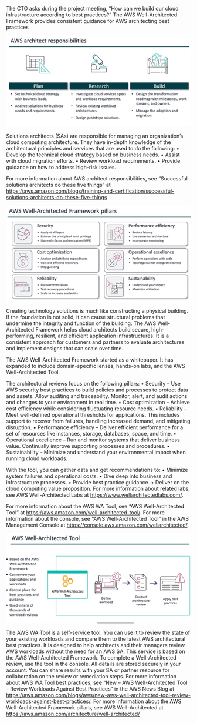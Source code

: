 
The CTO asks during the project meeting, “How can we build our cloud infrastructure according to best practices?”
The AWS Well-Architected Framework provides consistent guidance for AWS architecting best practices

![](image/Pasted%20image%2020231002092654.png)

Solutions architects (SAs) are responsible for managing an organization’s cloud computing architecture. They have in-depth knowledge of the architectural principles and services that are used to do the following:
• Develop the technical cloud strategy based on business needs. 
• Assist with cloud migration efforts. 
• Review workload requirements. • Provide guidance on how to address high-risk issues.

For more information about AWS architect responsibilities, see “Successful solutions architects do these five things” at https://aws.amazon.com/blogs/training-and-certification/successful-solutions-architects-do-these-five-things


![](image/Pasted%20image%2020231002092805.png)

Creating technology solutions is much like constructing a physical building. If the foundation is not solid, it can cause structural problems that undermine the integrity and function of the building. The AWS Well-Architected Framework helps cloud architects build secure, high-performing, resilient, and efficient application infrastructures. It is a consistent approach for customers and partners to evaluate architectures and implement designs that can scale over time.

The AWS Well-Architected Framework started as a whitepaper. It has expanded to include domain-specific lenses, hands-on labs, and the AWS Well-Architected Tool.

The architectural reviews focus on the following pillars: 
• Security – Use AWS security best practices to build policies and processes to protect data and assets. Allow auditing and traceability. Monitor, alert, and audit actions and changes to your environment in real time.
• Cost optimization – Achieve cost efficiency while considering fluctuating resource needs. • Reliability – Meet well-defined operational thresholds for applications. This includes support to recover from failures, handling increased demand, and mitigating disruption.
• Performance efficiency – Deliver efficient performance for a set of resources like instances, storage, databases, space, and time.
• Operational excellence – Run and monitor systems that deliver business value. Continually improve supporting processes and procedures.
• Sustainability – Minimize and understand your environmental impact when running cloud workloads.

With the tool, you can gather data and get recommendations to: 
• Minimize system failures and operational costs. 
• Dive deep into business and infrastructure processes.
• Provide best practice guidance. 
• Deliver on the cloud computing value proposition.
For more information about related labs, see AWS Well-Architected Labs at https://www.wellarchitectedlabs.com/.

For more information about the AWS WA Tool, see “AWS Well-Architected Tool” at https://aws.amazon.com/well-architected-tool/.
For more information about the console, see “AWS Well-Architected Tool” in the AWS Management Console at https://console.aws.amazon.com/wellarchitected/.


![](image/Pasted%20image%2020231002093134.png)

The AWS WA Tool is a self-service tool. You can use it to review the state of your existing workloads and compare them to the latest AWS architectural best practices. It is designed to help architects and their managers review AWS workloads without the need for an AWS SA. This service is based on the AWS Well-Architected Framework.
To complete a Well-Architected review, use the tool in the console. All details are stored securely in your account. You can share results with your SA or partner resource for collaboration on the review or remediation steps.
For more information about AWS WA Tool best practices, see “New – AWS Well-Architected Tool – Review Workloads Against Best Practices” in the AWS News Blog at https://aws.amazon.com/blogs/aws/new-aws-well-architected-tool-review-workloads-against-best-practices/.
For more information about the AWS Well-Architected Framework pillars, see AWS Well-Architected at https://aws.amazon.com/architecture/well-architected/

